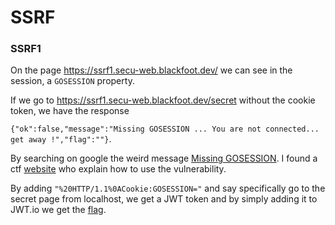 
  

# SSRF 


### SSRF1

On the page https://ssrf1.secu-web.blackfoot.dev/ we can see in the session, a `GOSESSION` property.

If we go to https://ssrf1.secu-web.blackfoot.dev/secret without the cookie token, we have the response 

`{"ok":false,"message":"Missing GOSESSION ... You are not connected... get away !","flag":""}`.

By searching on google the weird message [Missing GOSESSION](https://www.google.com/search?q=%22Missing+GOSESSION%22&oq=%22Missing+GOSESSION%22&aqs=chrome..69i57.602j0j4&sourceid=chrome&ie=UTF-8).
I found a ctf [website](https://www.synacktiv.com/en/publications/fic2020-prequals-ctf-write-up.html) who explain how to use the vulnerability.

By adding `"%20HTTP/1.1%0ACookie:GOSESSION="` and say specifically go to the secret page from localhost, we get a JWT token and by simply adding it to JWT.io we get the [flag](https://ssrf1.secu-web.blackfoot.dev/host?host=localhost/secret?xx=xx%20HTTP/1.1%0ACookie:GOSESSION=).

